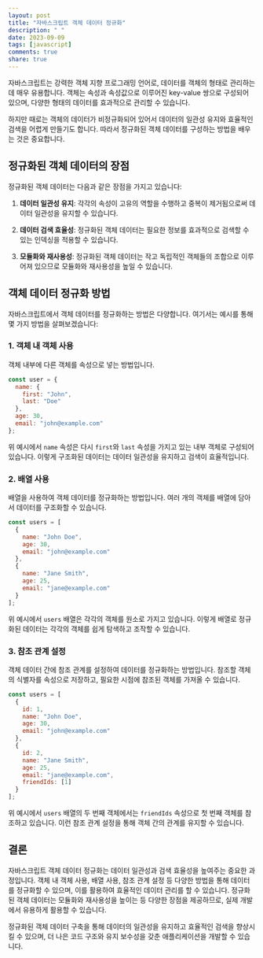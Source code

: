 ```yaml
---
layout: post
title: "자바스크립트 객체 데이터 정규화"
description: " "
date: 2023-09-09
tags: [javascript]
comments: true
share: true
---
```


자바스크립트는 강력한 객체 지향 프로그래밍 언어로, 데이터를 객체의 형태로 관리하는데 매우 유용합니다. 객체는 속성과 속성값으로 이루어진 key-value 쌍으로 구성되어 있으며, 다양한 형태의 데이터를 효과적으로 관리할 수 있습니다.

하지만 때로는 객체의 데이터가 비정규화되어 있어서 데이터의 일관성 유지와 효율적인 검색을 어렵게 만들기도 합니다. 따라서 정규화된 객체 데이터를 구성하는 방법을 배우는 것은 중요합니다. 

## 정규화된 객체 데이터의 장점

정규화된 객체 데이터는 다음과 같은 장점을 가지고 있습니다:

1. **데이터 일관성 유지**: 각각의 속성이 고유의 역할을 수행하고 중복이 제거됨으로써 데이터 일관성을 유지할 수 있습니다.

2. **데이터 검색 효율성**: 정규화된 객체 데이터는 필요한 정보를 효과적으로 검색할 수 있는 인덱싱을 적용할 수 있습니다.

3. **모듈화와 재사용성**: 정규화된 객체 데이터는 작고 독립적인 객체들의 조합으로 이루어져 있으므로 모듈화와 재사용성을 높일 수 있습니다.

## 객체 데이터 정규화 방법

자바스크립트에서 객체 데이터를 정규화하는 방법은 다양합니다. 여기서는 예시를 통해 몇 가지 방법을 살펴보겠습니다:

### 1. 객체 내 객체 사용

객체 내부에 다른 객체를 속성으로 넣는 방법입니다. 

```javascript
const user = {
  name: {
    first: "John",
    last: "Doe"
  },
  age: 30,
  email: "john@example.com"
};
```

위 예시에서 `name` 속성은 다시 `first`와 `last` 속성을 가지고 있는 내부 객체로 구성되어 있습니다. 이렇게 구조화된 데이터는 데이터 일관성을 유지하고 검색이 효율적입니다.

### 2. 배열 사용

배열을 사용하여 객체 데이터를 정규화하는 방법입니다. 여러 개의 객체를 배열에 담아서 데이터를 구조화할 수 있습니다.

```javascript
const users = [
  {
    name: "John Doe",
    age: 30,
    email: "john@example.com"
  },
  {
    name: "Jane Smith",
    age: 25,
    email: "jane@example.com"
  }
];
```

위 예시에서 `users` 배열은 각각의 객체를 원소로 가지고 있습니다. 이렇게 배열로 정규화된 데이터는 각각의 객체를 쉽게 탐색하고 조작할 수 있습니다.

### 3. 참조 관계 설정

객체 데이터 간에 참조 관계를 설정하여 데이터를 정규화하는 방법입니다. 참조할 객체의 식별자를 속성으로 저장하고, 필요한 시점에 참조된 객체를 가져올 수 있습니다.

```javascript
const users = [
  {
    id: 1,
    name: "John Doe",
    age: 30,
    email: "john@example.com"
  },
  {
    id: 2,
    name: "Jane Smith",
    age: 25,
    email: "jane@example.com",
    friendIds: [1]
  }
];
```

위 예시에서 `users` 배열의 두 번째 객체에서는 `friendIds` 속성으로 첫 번째 객체를 참조하고 있습니다. 이런 참조 관계 설정을 통해 객체 간의 관계를 유지할 수 있습니다.

## 결론

자바스크립트 객체 데이터 정규화는 데이터 일관성과 검색 효율성을 높여주는 중요한 과정입니다. 객체 내 객체 사용, 배열 사용, 참조 관계 설정 등 다양한 방법을 통해 데이터를 정규화할 수 있으며, 이를 활용하여 효율적인 데이터 관리를 할 수 있습니다. 정규화된 객체 데이터는 모듈화와 재사용성을 높이는 등 다양한 장점을 제공하므로, 실제 개발에서 유용하게 활용할 수 있습니다.

정규화된 객체 데이터 구축을 통해 데이터의 일관성을 유지하고 효율적인 검색을 향상시킬 수 있으며, 더 나은 코드 구조와 유지 보수성을 갖춘 애플리케이션을 개발할 수 있습니다.